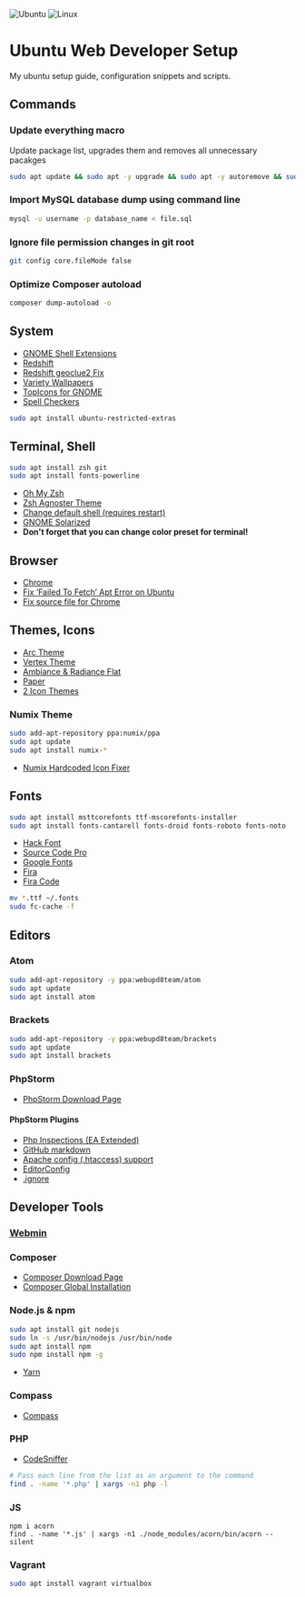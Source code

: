 ![Ubuntu](http://i.imgur.com/YcPevAu.jpg)
![Linux](http://i.imgur.com/y7tCjqG.jpg)

# Ubuntu Web Developer Setup

My ubuntu setup guide, configuration snippets and scripts.

## Commands

### Update everything macro

Update package list, upgrades them and removes all unnecessary pacakges

``` bash
sudo apt update && sudo apt -y upgrade && sudo apt -y autoremove && sudo apt autoclean && sudo apt -y dist-upgrade 
```

### Import MySQL database dump using command line

``` bash
mysql -u username -p database_name < file.sql
```

### Ignore file permission changes in git root

``` bash
git config core.fileMode false
```

### Optimize Composer autoload

``` bash
composer dump-autoload -o
```

## System

- [GNOME Shell Extensions](https://extensions.gnome.org/)
- [Redshift](https://github.com/jonls/redshift)
- [Redshift geoclue2 Fix](https://github.com/jonls/redshift/issues/158)
- [Variety Wallpapers](http://peterlevi.com/variety/how-to-install/)
- [TopIcons for GNOME](https://extensions.gnome.org/extension/1031/topicons/)
- [Spell Checkers](http://askubuntu.com/questions/72099/how-to-install-a-libreoffice-dictionary-spelling-check-thesaurus)

``` bash
sudo apt install ubuntu-restricted-extras
```

## Terminal, Shell

``` bash
sudo apt install zsh git
sudo apt install fonts-powerline 
```

- [Oh My Zsh](https://github.com/robbyrussell/oh-my-zsh)
- [Zsh Agnoster Theme](https://gist.github.com/agnoster/3712874)
- [Change default shell (requires restart)](http://superuser.com/questions/231735/how-do-i-change-my-default-shell-on-a-aws-instance)
- [GNOME Solarized](https://github.com/Anthony25/gnome-terminal-colors-solarized)
- **Don't forget that you can change color preset for terminal!**

## Browser

- [Chrome](http://www.ubuntuupdates.org/ppa/google_chrome?dist=stable)
- [Fix ‘Failed To Fetch’ Apt Error on Ubuntu](http://www.omgubuntu.co.uk/2016/03/fix-failed-to-fetch-google-chrome-apt-error-ubuntu)
- [Fix source file for Chrome](http://askubuntu.com/questions/741410/skipping-acquire-of-configured-file-main-binary-i386-packages-as-repository-x)

## Themes, Icons

- [Arc Theme](https://github.com/horst3180/Arc-theme)
- [Vertex Theme](https://github.com/horst3180/vertex-theme)
- [Ambiance & Radiance Flat](http://www.ravefinity.com/p/download-ambiance-radiance-flat-colors.html)
- [Paper](https://snwh.org/paper/download)
- [2 Icon Themes](http://www.omgubuntu.co.uk/2016/09/uniform-icon-theme-update)

### Numix Theme

``` bash
sudo add-apt-repository ppa:numix/ppa
sudo apt update
sudo apt install numix-*
```

- [Numix Hardcoded Icon Fixer](https://github.com/Foggalong/hardcode-fixer)


## Fonts

``` bash
sudo apt install msttcorefonts ttf-mscorefonts-installer
sudo apt install fonts-cantarell fonts-droid fonts-roboto fonts-noto
```
- [Hack Font](http://sourcefoundry.org/hack/)
- [Source Code Pro](http://askubuntu.com/questions/193072/how-to-use-the-new-adobe-source-code-pro-font)
- [Google Fonts](https://www.google.com/fonts)
- [Fira](https://github.com/mozilla/Fira)
- [Fira Code](https://github.com/tonsky/FiraCode)
 
``` bash
mv *.ttf ~/.fonts
sudo fc-cache -f
```

## Editors

### Atom

``` bash
sudo add-apt-repository -y ppa:webupd8team/atom
sudo apt update
sudo apt install atom
```

### Brackets

``` bash
sudo add-apt-repository -y ppa:webupd8team/brackets
sudo apt update
sudo apt install brackets
```

### PhpStorm

- [PhpStorm Download Page](https://www.jetbrains.com/phpstorm/)

#### PhpStorm Plugins

- [Php Inspections (EA Extended)](https://plugins.jetbrains.com/plugin/7622?pr=idea)
- [GitHub markdown](https://plugins.jetbrains.com/search/index?pr=idea&search=Gfm)
- [Apache config (.htaccess) support](https://plugins.jetbrains.com/plugin/6834?pr=idea)
- [EditorConfig](https://plugins.jetbrains.com/plugin/7294?pr=idea)
- [.ignore](https://plugins.jetbrains.com/plugin/7495?pr=idea)

## Developer Tools

### [Webmin](http://www.webmin.com/)

### Composer

- [Composer Download Page](https://getcomposer.org/download/)
- [Composer Global Installation](https://getcomposer.org/doc/00-intro.md#globally)

### Node.js & npm

``` bash
sudo apt install git nodejs
sudo ln -s /usr/bin/nodejs /usr/bin/node
sudo apt install npm
sudo npm install npm -g
```

- [Yarn](https://github.com/yarnpkg/yarn)

### Compass

- [Compass](http://compass-style.org/install)

### PHP

- [CodeSniffer](https://github.com/squizlabs/PHP_CodeSniffer)

```bash
# Pass each line from the list as an argument to the command
find . -name '*.php' | xargs -n1 php -l
```

### JS

```
npm i acorn
find . -name '*.js' | xargs -n1 ./node_modules/acorn/bin/acorn --silent
```

### Vagrant

``` bash
sudo apt install vagrant virtualbox
```
